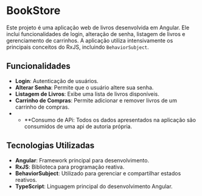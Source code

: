 # BookStore

Este projeto é uma aplicação web de livros desenvolvida em Angular. Ele inclui funcionalidades de login, alteração de senha, listagem de livros e gerenciamento de carrinhos. A aplicação utiliza intensivamente os principais conceitos do RxJS, incluindo `BehaviorSubject`.

## Funcionalidades

- **Login**: Autenticação de usuários.
- **Alterar Senha**: Permite que o usuário altere sua senha.
- **Listagem de Livros**: Exibe uma lista de livros disponíveis.
- **Carrinho de Compras**: Permite adicionar e remover livros de um carrinho de compras.
- - **Consumo de APi: Todos os dados apresentados na aplicação são consumidos de uma api de autoria própria.

## Tecnologias Utilizadas

- **Angular**: Framework principal para desenvolvimento.
- **RxJS**: Biblioteca para programação reativa.
- **BehaviorSubject**: Utilizado para gerenciar e compartilhar estados reativos.
- **TypeScript**: Linguagem principal do desenvolvimento Angular.
